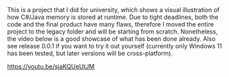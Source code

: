 This is a project that I did for university, which shows a visual illustration of how C#/Java memory is stored at runtime. Due to tight deadlines, both the code and the final product have many flaws, therefore I moved the entire project to the legacy folder and will be starting from scratch. Nonetheless, the video below is a good showcase of what has been done already. Also see release 0.0.1 if you want to try it out yourself (currently only Windows 11 has been tested, but later versions will be cross-platform).

https://youtu.be/sjaKQUeUtJM
